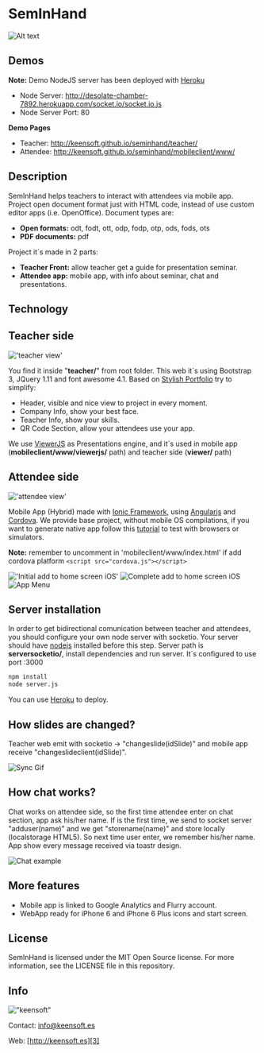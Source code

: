 SemInHand
=========

![Alt text][4]

Demos
----
**Note:** Demo NodeJS server has been deployed with [Heroku]
* Node Server: http://desolate-chamber-7892.herokuapp.com/socket.io/socket.io.js
* Node Server Port: 80

**Demo Pages**
* Teacher: http://keensoft.github.io/seminhand/teacher/
* Attendee: http://keensoft.github.io/seminhand/mobileclient/www/


Description
----

SemInHand helps teachers to interact with attendees via mobile app. Project open document format just with HTML code, instead of use custom editor apps (i.e. OpenOffice). Document types are:


  - **Open formats:** odt, fodt, ott, odp, fodp, otp, ods, fods, ots
  - **PDF documents:** pdf

Project it´s made in 2 parts:

  - **Teacher Front:** allow teacher get a guide for presentation seminar.
  - **Attendee app:** mobile app, with info about seminar, chat and presentations.
  
  
Technology
----
Teacher side
-----------
!['teacher view'][teachergif]

You find it inside "**teacher/**" from root folder. This web it´s using Bootstrap 3, JQuery 1.11 and font awesome 4.1. Based on [Stylish Portfolio] try to simplify:

* Header, visible and nice view to project in every moment.
* Company Info, show your best face.
* Teacher Info, show your skills.
* QR Code Section, allow your attendees use your app.

We use [ViewerJS] as Presentations engine, and it´s used in mobile app (**mobileclient/www/viewerjs/** path) and teacher side (**viewer/** path)
 
Attendee side
-----------
!['attendee view'][mobileStart]

Mobile App (Hybrid) made with [Ionic Framework], using [Angularjs] and [Cordova]. We provide base project, without mobile OS compilations, if you want to generate native app follow this [tutorial] to test with browsers or simulators.

**Note:** remember to uncomment in 'mobileclient/www/index.html' if add cordova platform
```<script src="cordova.js"></script>```


!['Initial add to home screen iOS'][image2]
![Complete add to home screen iOS][image1]
![App Menu][image3]


Server installation
--------------
In order to get bidirectional comunication between teacher and attendees, you should configure your own node server with socketio. Your server should have [nodejs] installed before this step. Server path is **serversocketio/**, install dependencies and run server. It´s configured to use port :3000

```sh
npm install
node server.js
```
You can use [Heroku] to deploy.

How slides are changed?
----
Teacher web emit with socketio -> "changeslide(idSlide)" and mobile app receive "changeslideclient(idSlide)".

![Sync Gif][syncMobileTeacher]

How chat works?
----

Chat works on attendee side, so the first time attendee enter on chat section, app ask his/her name. If is the first time, we send to socket server "adduser(name)" and we get "storename(name)" and store locally (localstorage HTML5). So next time user enter, we remember his/her name. App show every message received via toastr design.

![Chat example][chatExample]

More features
----
* Mobile app is linked to Google Analytics and Flurry account.
* WebApp ready for iPhone 6 and iPhone 6 Plus icons and start screen.

License
----

SemInHand is licensed under the MIT Open Source license. For more information, see the LICENSE file in this repository.

Info
--------------
!["keensoft"][1]

Contact: [info@keensoft.es][2]

Web: [http://keensoft.es][3]


[1]: http://www.keensoft.es/wp-content/uploads/2013/04/keensoft-logo1.png

[2]: info@keensoft.es
[3]: http://keensoft.es
[4]: http://www.keensoft.es/wp-content/uploads/2014/09/sih1.png
[nodejs]:http://nodejs.org/
[ViewerJS]:http://viewerjs.org/
[Stylish Portfolio]:http://startbootstrap.com/template-overviews/stylish-portfolio/
[Angularjs]:https://angularjs.org/ 
[Ionic Framework]:http://ionicframework.com/
[Cordova]:http://cordova.apache.org/
[tutorial]:http://ionicframework.com/docs/guide/testing.html
[image1]:http://www.keensoft.es/wp-content/uploads/2014/09/seminhandWebApp1.png
[image2]:http://www.keensoft.es/wp-content/uploads/2014/09/seminhandWebAppHome1.png
[image3]:http://www.keensoft.es/wp-content/uploads/2014/09/seminhandMenu1.png
[Heroku]:http://www.heroku.com
[teachergif]:http://www.keensoft.es/wp-content/uploads/2014/09/teacher.gif
[syncMobileTeacher]:http://www.keensoft.es/wp-content/uploads/2014/09/syncTeacherMobile.gif
[mobileStart]:http://www.keensoft.es/wp-content/uploads/2014/09/mobile1step.gif
[chatExample]:http://www.keensoft.es/wp-content/uploads/2014/09/chatExample.gif
